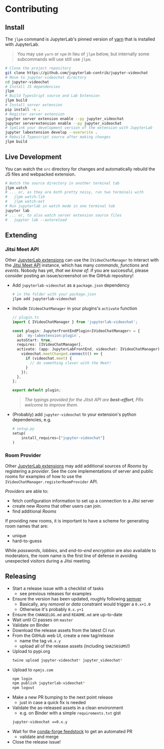 # Contributing

## Install

The `jlpm` command is JupyterLab's pinned version of [yarn](https://yarnpkg.com/) that
is installed with JupyterLab.

> You may use `yarn` or `npm` in lieu of `jlpm` below, but internally some subcommands
> will use still use `jlpm`.

```bash
# Clone the project repository
git clone https://github.com/jupyterlab-contrib/jupyter-videochat
# Move to jupyter-videochat directory
cd jupyter-videochat
# Install JS dependencies
jlpm
# Build TypesSript source and Lab Extension
jlpm build
# Install server extension
pip install -e .
# Register server extension
jupyter server extension enable --py jupyter_videochat
jupyter serverextension enable --py jupyter_videochat
# Symlink your development version of the extension with JupyterLab
jupyter labextension develop --overwrite .
# Rebuild Typescript source after making changes
jlpm build
```

## Live Development

You can watch the `src` directory for changes and automatically rebuild the JS files and
webpacked extension.

```bash
# Watch the source directory in another terminal tab
jlpm watch
# ... or, as they are both pretty noisy, run two terminals with
#   jlpm watch:lib
#   jlpm watch:ext
# Run jupyterlab in watch mode in one terminal tab
jupyter lab
# ... or, to also watch server extension source files
#   jupyter lab --autoreload
```

## Extending

### Jitsi Meet API

Other [JupyterLab extensions] can use the `IVideoChatManager` to interact with the
[Jitsi Meet API](https://jitsi.github.io/handbook/docs/dev-guide/dev-guide-iframe)
instance, which has many _commands_, _functions_ and _events_. Nobody has yet, _that we
know of_: if you are successful, please consider posting an issue/screenshot on the
GitHub repository!

- Add `jupyterlab-videochat` as a `package.json` dependency

  ```bash
  # in the folder with your package.json
  jlpm add jupyterlab-videochat
  ```

- Include `IVideoChatManager` in your plugins's `activate` function

  ```ts
  // plugin.ts
  import { IVideoChatManager } from 'jupyterlab-videochat';

  const plugin: JupyterFrontEndPlugin<IVideoChatManager> = {
    id: `my-labextension:plugin`,
    autoStart: true,
    requires: [IVideoChatManager],
    activate: (app: JupyterLabFrontEnd, videochat: IVideoChatManager) => {
      videochat.meetChanged.connect(() => {
        if (videochat.meet) {
          // do something clever with the Meet!
        }
      });
    },
  };

  export default plugin;
  ```

  > _The typings provided for the Jitsit API are **best-effort**, PRs welcome to improve
  > them._

- (Probably) add `jupyter-videochat` to your extension's python dependencies, e.g.

  ```py
  # setup.py
  setup(
      install_requires=["jupyter-videochat"]
  )
  ```

### Room Provider

Other [JupyterLab extensions] may add additional sources of _Rooms_ by registering a
_provider_. See the core implementations of server and public rooms for examples of how
to use the `IVideoChatManager.registerRoomProvider` API.

_Providers_ are able to:

- fetch configuration information to set up a connection to a Jitsi server
- create new _Rooms_ that other users can join.
- find additional _Rooms_

If providing new rooms, it is important to have a scheme for generating room names that
are:

- unique
- hard-to-guess

While _passwords_, _lobbies_, and _end-to-end encryption_ are also available to
moderators, the room name is the first line of defense in avoiding unexpected visitors
during a Jitsi meeting.

## Releasing

- Start a release issue with a checklist of tasks
  - see previous releases for examples
- Ensure the version has been updated, roughly following [semver]
  - Basically, any _removal_ or _data_ constraint would trigger a `0.x+1.0`
  - Otherwise it's probably `0.x.y+1`
- Ensure the `CHANGELOG.md` and `README.md` are up-to-date
- Wait until CI passes on `master`
- Validate on Binder
- Download the release assets from the latest CI run
- From the GitHub web UI, create a new tag/release
  - name the tag `v0.x.y`
  - upload all of the release assets (including `SHA256SUMS`!)
- Upload to pypi.org
  ```bash
  twine upload jupyter-videochat* jupyter_videochat*
  ```
- Upload to `npmjs.com`
  ```bash
  npm login
  npm publish jupyterlab-videochat*
  npm logout
  ```
- Make a new PR bumping to the next point release
  - just in case a quick fix is needed
- Validate the as-released assets in a clean environment
  - e.g. on Binder with a simple `requirements.txt` gist
  ```bash
  jupyter-videochat ==0.x.y
  ```
- Wait for the [conda-forge feedstock] to get an automated PR
  - validate and merge
- Close the release issue!

[semver]: https://semver.org/
[conda-forge feedstock]: https://github.com/conda-forge/jupyter-videochat-feedstock
[jupyterlab extensions]:
  https://jupyterlab.readthedocs.io/en/stable/extension/extension_dev.html
